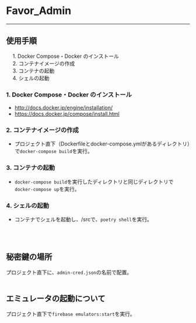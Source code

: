 # Favor_Admin
---

## 使用手順
&emsp; 1. Docker Compose・Docker のインストール<br>
&emsp; 2. コンテナイメージの作成<br>
&emsp; 3. コンテナの起動<br>
&emsp; 4. シェルの起動<br>
### 1. Docker Compose・Docker のインストール
- http://docs.docker.jp/engine/installation/
- https://docs.docker.jp/compose/install.html

### 2. コンテナイメージの作成
- プロジェクト直下（Dockerfileとdocker-compose.ymlがあるディレクトリ）で`docker-compose build`を実行。

### 3. コンテナの起動
- `docker-compose build`を実行したディレクトリと同じディレクトリで`docker-compose up`を実行。

### 4. シェルの起動
- コンテナでシェルを起動し、/srcで、`poetry shell`を実行。
<br>
<br>

## 秘密鍵の場所
プロジェクト直下に、`admin-cred.json`の名前で配置。
<br>
<br>
## エミュレータの起動について
プロジェクト直下で`firebase emulators:start`を実行。
